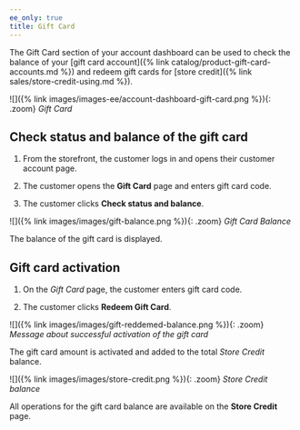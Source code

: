 ```yaml
---
ee_only: true
title: Gift Card
---
```


The Gift Card section of your account dashboard can be used to check the balance of your [gift card account]({% link catalog/product-gift-card-accounts.md %}) and redeem gift cards for [store credit]({% link sales/store-credit-using.md %}).

![]({% link images/images-ee/account-dashboard-gift-card.png %}){: .zoom}
_Gift Card_

## Check status and balance of the gift card

1. From the storefront, the customer logs in and opens their customer account page.

1. The customer opens the **Gift Card** page and enters gift card code.

1. The customer clicks **Check status and balance**.

![]({% link images/images/gift-balance.png %}){: .zoom}
_Gift Card Balance_

The balance of the gift card is displayed.

## Gift card activation

1. On the _Gift Card_ page,  the customer enters gift card code.

1. The customer clicks **Redeem Gift Card**.

![]({% link images/images/gift-reddemed-balance.png %}){: .zoom}
_Message about successful activation of the gift card_

The gift card amount is activated and added to the total _Store Credit_ balance.

![]({% link images/images/store-credit.png %}){: .zoom}
_Store Credit balance_

All operations for the gift card balance are available on the **Store Credit** page.
